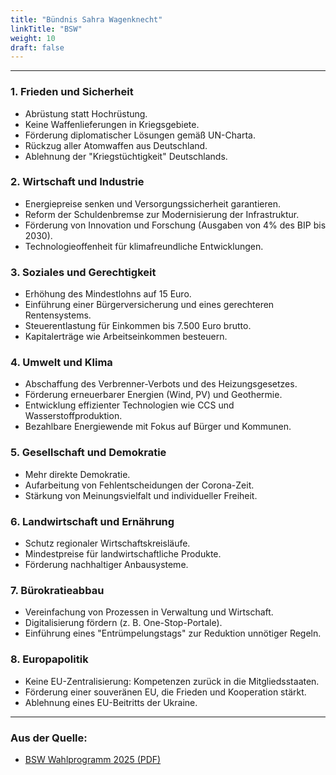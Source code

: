 ```yaml
---
title: "Bündnis Sahra Wagenknecht"
linkTitle: "BSW"
weight: 10
draft: false
---
```

---
### 1. Frieden und Sicherheit
- Abrüstung statt Hochrüstung.
- Keine Waffenlieferungen in Kriegsgebiete.
- Förderung diplomatischer Lösungen gemäß UN-Charta.
- Rückzug aller Atomwaffen aus Deutschland.
- Ablehnung der "Kriegstüchtigkeit" Deutschlands.

### 2. Wirtschaft und Industrie
- Energiepreise senken und Versorgungssicherheit garantieren.
- Reform der Schuldenbremse zur Modernisierung der Infrastruktur.
- Förderung von Innovation und Forschung (Ausgaben von 4% des BIP bis 2030).
- Technologieoffenheit für klimafreundliche Entwicklungen.

### 3. Soziales und Gerechtigkeit
- Erhöhung des Mindestlohns auf 15 Euro.
- Einführung einer Bürgerversicherung und eines gerechteren Rentensystems.
- Steuerentlastung für Einkommen bis 7.500 Euro brutto.
- Kapitalerträge wie Arbeitseinkommen besteuern.

### 4. Umwelt und Klima
- Abschaffung des Verbrenner-Verbots und des Heizungsgesetzes.
- Förderung erneuerbarer Energien (Wind, PV) und Geothermie.
- Entwicklung effizienter Technologien wie CCS und Wasserstoffproduktion.
- Bezahlbare Energiewende mit Fokus auf Bürger und Kommunen.

### 5. Gesellschaft und Demokratie
- Mehr direkte Demokratie.
- Aufarbeitung von Fehlentscheidungen der Corona-Zeit.
- Stärkung von Meinungsvielfalt und individueller Freiheit.

### 6. Landwirtschaft und Ernährung
- Schutz regionaler Wirtschaftskreisläufe.
- Mindestpreise für landwirtschaftliche Produkte.
- Förderung nachhaltiger Anbausysteme.

### 7. Bürokratieabbau
- Vereinfachung von Prozessen in Verwaltung und Wirtschaft.
- Digitalisierung fördern (z. B. One-Stop-Portale).
- Einführung eines "Entrümpelungstags" zur Reduktion unnötiger Regeln.

### 8. Europapolitik
- Keine EU-Zentralisierung: Kompetenzen zurück in die Mitgliedsstaaten.
- Förderung einer souveränen EU, die Frieden und Kooperation stärkt.
- Ablehnung eines EU-Beitritts der Ukraine.

---

### Aus der Quelle:
 - [BSW Wahlprogramm 2025 (PDF)](https://bsw-vg.de/wp-content/themes/bsw/assets/downloads/BSW%20Wahlprogramm%202025.pdf)
